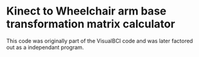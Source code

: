 Kinect to Wheelchair arm base transformation matrix calculator
=========
This code was originally part of the VisualBCI code and was later factored out as a independant program.

